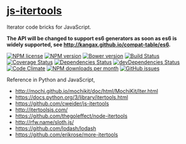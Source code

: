 [js-itertools](http://aureooms.github.io/js-itertools)
==

Iterator code bricks for JavaScript.

**The API will be changed to support es6 generators as soon as es6 is widely supported, see http://kangax.github.io/compat-table/es6.**

[![NPM license](http://img.shields.io/npm/l/aureooms-js-itertools.svg?style=flat)](https://raw.githubusercontent.com/aureooms/js-itertools/master/LICENSE)
[![NPM version](http://img.shields.io/npm/v/aureooms-js-itertools.svg?style=flat)](https://www.npmjs.org/package/aureooms-js-itertools)
[![Bower version](http://img.shields.io/bower/v/aureooms-js-itertools.svg?style=flat)](http://bower.io/search/?q=aureooms-js-itertools)
[![Build Status](http://img.shields.io/travis/aureooms/js-itertools.svg?style=flat)](https://travis-ci.org/aureooms/js-itertools)
[![Coverage Status](http://img.shields.io/coveralls/aureooms/js-itertools.svg?style=flat)](https://coveralls.io/r/aureooms/js-itertools)
[![Dependencies Status](http://img.shields.io/david/aureooms/js-itertools.svg?style=flat)](https://david-dm.org/aureooms/js-itertools#info=dependencies)
[![devDependencies Status](http://img.shields.io/david/dev/aureooms/js-itertools.svg?style=flat)](https://david-dm.org/aureooms/js-itertools#info=devDependencies)
[![Code Climate](http://img.shields.io/codeclimate/github/aureooms/js-itertools.svg?style=flat)](https://codeclimate.com/github/aureooms/js-itertools)
[![NPM downloads per month](http://img.shields.io/npm/dm/aureooms-js-itertools.svg?style=flat)](https://www.npmjs.org/package/aureooms-js-itertools)
[![GitHub issues](http://img.shields.io/github/issues/aureooms/js-itertools.svg?style=flat)](https://github.com/aureooms/js-itertools/issues)


Reference in Python and JavaScript,

  - http://mochi.github.io/mochikit/doc/html/MochiKit/Iter.html
  - https://docs.python.org/3/library/itertools.html
  - https://github.com/cweider/js-itertools
  - http://itertoolsjs.com/
  - https://github.com/thegoleffect/node-itertools
  - http://rfw.name/sloth.js/
  - https://github.com/lodash/lodash
  - https://github.com/erikrose/more-itertools

